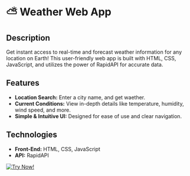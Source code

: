 # ⛅️ Weather Web App 

## Description

Get instant access to real-time and forecast weather information for any location on Earth! This user-friendly web app is built with HTML, CSS, JavaScript, and utilizes the power of RapidAPI for accurate data.

## Features

* **Location Search:** Enter a city name, and get waether.
* **Current Conditions:** View in-depth details like temperature, humidity, wind speed, and more.
* **Simple & Intuitive UI:** Designed for ease of use and clear navigation.

## Technologies

* **Front-End:** HTML, CSS, JavaScript
* **API:** RapidAPI


[![Try Now!](https://img.shields.io/badge/Try%20Now-Live%20Demo-blue.svg)](https://mrehanamjad.github.io/weather-app/)




